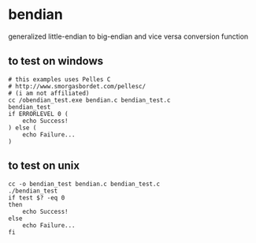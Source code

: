 # bendian
generalized little-endian to big-endian and vice versa conversion function

## to test on windows
    # this examples uses Pelles C
    # http://www.smorgasbordet.com/pellesc/
    # (i am not affiliated)
    cc /obendian_test.exe bendian.c bendian_test.c
    bendian_test
    if ERRORLEVEL 0 (
        echo Success!
    ) else (
        echo Failure...
    )


## to test on unix
    cc -o bendian_test bendian.c bendian_test.c
    ./bendian_test
    if test $? -eq 0
    then
        echo Success!
    else
        echo Failure...
    fi
